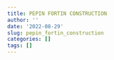 ```yaml
---
title: PEPIN FORTIN CONSTRUCTION
author: ''
date: '2022-08-29'
slug: pepin_fortin_construction
categories: []
tags: []
---
```

